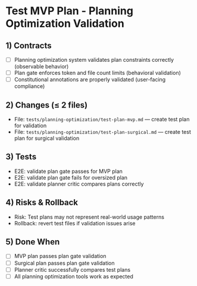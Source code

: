 <!--
@aegisBlueprint: planning-optimization
@version: 1.0.0
@mode: lean
@intent: Test MVP plan for planning optimization validation
@context: Validation of planning optimization system workflow
-->

# Test MVP Plan - Planning Optimization Validation

## 1) Contracts

- [ ] Planning optimization system validates plan constraints correctly (observable behavior)
- [ ] Plan gate enforces token and file count limits (behavioral validation)
- [ ] Constitutional annotations are properly validated (user-facing compliance)

## 2) Changes (≤ 2 files)

- File: `tests/planning-optimization/test-plan-mvp.md` — create test plan for validation
- File: `tests/planning-optimization/test-plan-surgical.md` — create test plan for surgical validation

## 3) Tests

- E2E: validate plan gate passes for MVP plan
- E2E: validate plan gate fails for oversized plan
- E2E: validate planner critic compares plans correctly

## 4) Risks & Rollback

- Risk: Test plans may not represent real-world usage patterns
- Rollback: revert test files if validation issues arise

## 5) Done When

- [ ] MVP plan passes plan gate validation
- [ ] Surgical plan passes plan gate validation
- [ ] Planner critic successfully compares test plans
- [ ] All planning optimization tools work as expected
